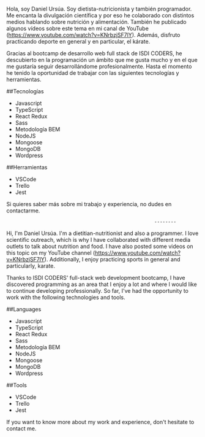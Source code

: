Hola, soy Daniel Ursúa. Soy dietista-nutricionista y también programador. Me encanta la divulgación científica y por eso he colaborado con distintos medios hablando sobre nutrición y alimentación. También he publicado algunos vídeos sobre este tema en mi canal de YouTube (https://www.youtube.com/watch?v=KNrbzjSF7lY). Además, disfruto practicando deporte en general y en particular, el kárate.

Gracias al bootcamp de desarrollo web full stack de ISDI CODERS, he descubierto en la programación un ámbito que me gusta mucho y en el que me gustaría seguir desarrollándome profesionalmente. Hasta el momento he tenido la oportunidad de trabajar con las siguientes tecnologías y herramientas.

##Tecnologías

- Javascript
- TypeScript
- React Redux
- Sass
- Metodología BEM
- NodeJS
- Mongoose
- MongoDB
- Wordpress

##Herramientas

- VSCode
- Trello
- Jest

Si quieres saber más sobre mi trabajo y experiencia, no dudes en contactarme.

                                                          --------

Hi, I'm Daniel Ursúa. I'm a dietitian-nutritionist and also a programmer. I love scientific outreach, which is why I have collaborated with different media outlets to talk about nutrition and food. I have also posted some videos on this topic on my YouTube channel (https://www.youtube.com/watch?v=KNrbzjSF7lY). Additionally, I enjoy practicing sports in general and particularly, karate.

Thanks to ISDI CODERS' full-stack web development bootcamp, I have discovered programming as an area that I enjoy a lot and where I would like to continue developing professionally. So far, I've had the opportunity to work with the following technologies and tools.

##Languages

- Javascript
- TypeScript
- React Redux
- Sass
- Metodología BEM
- NodeJS
- Mongoose
- MongoDB
- Wordpress

##Tools

- VSCode
- Trello
- Jest


If you want to know more about my work and experience, don't hesitate to contact me.
